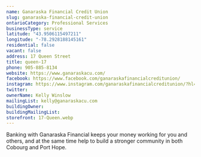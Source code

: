 ```yaml
---
name: Ganaraska Financial Credit Union
slug: ganaraska-financial-credit-union
ontarioCategory: Professional Services
businessType: service
latitude: "43.9506115497211"
longitude: "-78.2928188145161"
residential: false
vacant: false
address: 17 Queen Street
title: queen-17
phone: 905-885-8134
website: https://www.ganaraskacu.com/
facebook: https://www.facebook.com/ganaraskafinancialcreditunion/
instagram: https://www.instagram.com/ganaraskafinancialcreditunion/?hl=en
twitter:
ownerName: Kelly Winslow
mailingList: kelly@ganaraskacu.com
buildingOwner:
buildingMailingList:
storefront: 17-Queen.webp
---
```


Banking with Ganaraska Financial keeps your money working for you and others, and at the same time help to build a
stronger community in both Cobourg and Port Hope.
